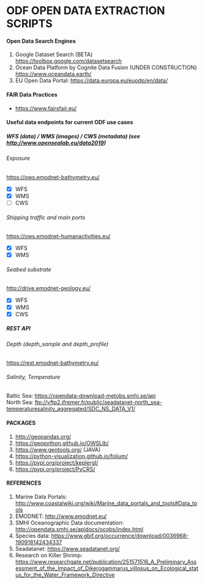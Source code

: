 # ODF OPEN DATA EXTRACTION SCRIPTS

#### Open Data Search Engines

1. Google Dataset Search (BETA) https://toolbox.google.com/datasetsearch
2. Ocean Data Platform by Cognite Data Fusion (UNDER CONSTRUCTION) https://www.oceandata.earth/ 
3. EU Open Data Portal: https://data.europa.eu/euodp/en/data/

#### FAIR Data Practices

* https://www.fairsfair.eu/


#### Useful data endpoints for current ODF use cases

##### WFS (data) / WMS (images) / CWS (metadata) (see http://www.opensealab.eu/data2019)

###### Exposure
https://ows.emodnet-bathymetry.eu/ 
- [x] WFS
- [x] WMS
- [ ] CWS
###### Shipping traffic and main ports
https://ows.emodnet-humanactivities.eu/
- [x] WFS
- [x] WMS
###### Seabed substrate
http://drive.emodnet-geology.eu/
- [x] WFS
- [x] WMS
- [x] CWS
##### REST API

###### Depth (depth_sample and depth_profile)
https://rest.emodnet-bathymetry.eu/
###### Salinity, Temperature
Baltic Sea: https://opendata-download-metobs.smhi.se/api  
North Sea: ftp://vftp2.ifremer.fr/public/seadatanet-north_sea-temperaturesalinity_aggregated/SDC_NS_DATA_V1/

#### PACKAGES

1. http://geopandas.org/
2. https://geopython.github.io/OWSLib/
3. https://www.geotools.org/ (JAVA)
4. https://python-visualization.github.io/folium/
5. https://pypi.org/project/keplergl/
6. https://pypi.org/project/PyCRS/

#### REFERENCES

1. Marine Data Portals: http://www.coastalwiki.org/wiki/Marine_data_portals_and_tools#Data_tools
2. EMODNET: http://www.emodnet.eu/
3. SMHI Oceanographic Data documentation: http://opendata.smhi.se/apidocs/ocobs/index.html
4. Species data: https://www.gbif.org/occurrence/download/0036968-190918142434337
5. Seadatanet: https://www.seadatanet.org/
6. Research on Killer Shrimp: https://www.researchgate.net/publication/251571516_A_Preliminary_Assessment_of_the_Impact_of_Dikerogammarus_villosus_on_Ecological_status_for_the_Water_Framework_Directive
